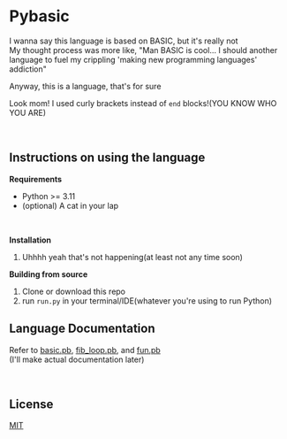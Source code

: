 # Pybasic
I wanna say this language is based on BASIC, but it's really not<br>
My thought process was more like, "Man BASIC is cool... I should another language to fuel my crippling 'making new programming languages' addiction"

Anyway, this is a language, that's for sure<br>

Look mom! I used curly brackets instead of `end` blocks!(YOU KNOW WHO YOU ARE)

<br>

## Instructions on using the language
**Requirements**
* Python >= 3.11
* (optional) A cat in your lap

<br>

**Installation**
1. Uhhhh yeah that's not happening(at least not any time soon)

**Building from source**
1. Clone or download this repo
2. run `run.py` in your terminal/IDE(whatever you're using to run Python)

## Language Documentation
Refer to [basic.pb](./scripts/basic.pb), [fib_loop.pb](./scripts/fib_loop.pb), and [fun.pb](./scripts/fun.pb)<br>
(I'll make actual documentation later)

<br>

## License
[MIT](./LICENSE)